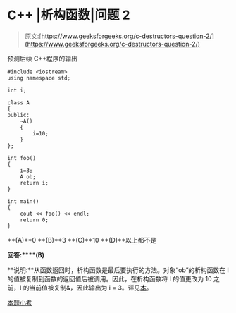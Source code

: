 # C++ |析构函数|问题 2

> 原文:[https://www.geeksforgeeks.org/c-destructors-question-2/](https://www.geeksforgeeks.org/c-destructors-question-2/)

预测后续 C++程序的输出

```
#include <iostream>
using namespace std;

int i;

class A
{
public:
    ~A()
    {
        i=10;
    }
};

int foo()
{
    i=3;
    A ob;
    return i;
}

int main()
{
    cout << foo() << endl;
    return 0;
}
```

**(A)**0
**(B)**3
**(C)**10
**(D)**以上都不是

**回答:****(B)**

**说明:**从函数返回时，析构函数是最后要执行的方法。对象“ob”的析构函数在 I 的值被复制到函数的返回值后被调用。因此，在析构函数将 I 的值更改为 10 之前，I 的当前值被复制&，因此输出为 i = 3。详见[本](https://www.geeksforgeeks.org/playing-with-destructors-in-c/)。

[本题小考](https://www.geeksforgeeks.org/quiz-corner-gq/)